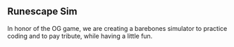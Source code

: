 ## Runescape Sim

In honor of the OG game, we are creating a barebones simulator to practice coding and to pay tribute, while having a little fun.
